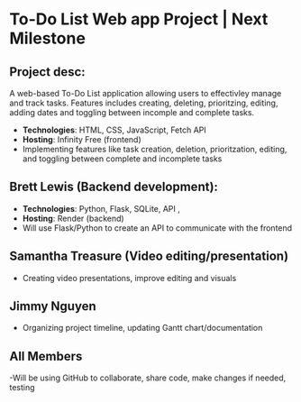# To-Do List Web app Project | Next Milestone 
## Project desc: 
A web-based To-Do List application allowing users to effectivley manage and track tasks. Features includes creating, deleting, prioritzing, editing, adding dates and toggling between incomple and complete tasks. 
 - **Technologies**: HTML, CSS, JavaScript, Fetch API
 - **Hosting**: Infinity Free (frontend)
 - Implementing features like task creation, deletion, prioritzation, editing, and toggling between complete and incomplete tasks
## Brett Lewis (Backend development): 
 - **Technologies**: Python, Flask, SQLite, API ,
 - **Hosting**: Render (backend)
 - Will use Flask/Python to create an API to communicate with the frontend
## Samantha Treasure (Video editing/presentation) 
 - Creating video presentations, improve editing and visuals 
## Jimmy Nguyen 
 - Organizing project timeline, updating Gantt chart/documentation 


## All Members 
-Will be using GitHub to collaborate, share code, make changes if needed, testing


